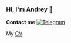 ### Hi, I'm Andrey 👋
**Contact me** [![Telegram](https://img.shields.io/badge/-Telegram-blue)](https://t.me/sandr_ml) 

My [CV](https://github.com/In48semenov/CV/blob/main/README.md)
<!--
**In48semenov/In48semenov** is a ✨ _special_ ✨ repository because its `README.md` (this file) appears on your GitHub profile.

Here are some ideas to get you started:

- 🔭 I’m currently working on ...
- 🌱 I’m currently learning ...
- 👯 I’m looking to collaborate on ...
- 🤔 I’m looking for help with ...
- 💬 Ask me about ...
- 📫 How to reach me: ...
- 😄 Pronouns: ...
- ⚡ Fun fact: ...
-->
